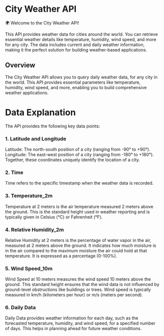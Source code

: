 # City Weather API
🌍 Welcome to the City Weather API!

This API provides weather data for cities around the world. You can retrieve essential weather details like temperature, humidity, wind speed, and more for any city. The data includes current and daily weather information, making it the perfect solution for building weather-based applications.

## Overview
The City Weather API allows you to query daily weather data, for any city in the world. This API provides essential parameters like temperature, humidity, wind speed, and more, enabling you to build comprehensive weather applications.

# Data Explanation
The API provides the following key data points:

### 1. Latitude and Longitude
Latitude: The north-south position of a city (ranging from -90° to +90°).
Longitude: The east-west position of a city (ranging from -180° to +180°).
Together, these coordinates uniquely identify the location of a city.
### 2. Time
Time refers to the specific timestamp when the weather data is recorded.
### 3. Temperature_2m
Temperature at 2 meters is the air temperature measured 2 meters above the ground. This is the standard height used in weather reporting and is typically given in Celsius (°C) or Fahrenheit (°F).
### 4. Relative Humidity_2m
Relative Humidity at 2 meters is the percentage of water vapor in the air, measured at 2 meters above the ground. It indicates how much moisture is in the air compared to the maximum moisture the air could hold at that temperature. It is expressed as a percentage (0-100%).
### 5. Wind Speed_10m
Wind Speed at 10 meters measures the wind speed 10 meters above the ground. This standard height ensures that the wind data is not influenced by ground-level obstructions like buildings or trees. Wind speed is typically measured in km/h (kilometers per hour) or m/s (meters per second).
### 6. Daily Data
Daily Data provides weather information for each day, such as the forecasted temperature, humidity, and wind speed, for a specified number of days. This helps in planning ahead for future weather conditions.
